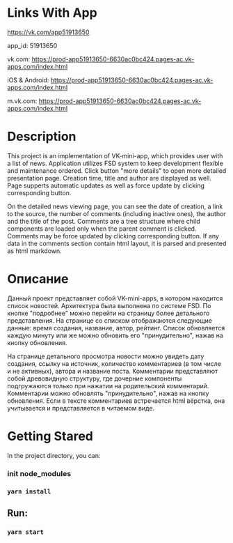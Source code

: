 # Links With App

https://vk.com/app51913650

app_id: 51913650

vk.com: https://prod-app51913650-6630ac0bc424.pages-ac.vk-apps.com/index.html

iOS & Android:  https://prod-app51913650-6630ac0bc424.pages-ac.vk-apps.com/index.html

m.vk.com:       https://prod-app51913650-6630ac0bc424.pages-ac.vk-apps.com/index.html


# Description

This project is an implementation of VK-mini-app, which provides user with a list of news. Application utilizes FSD system to keep development flexible and maintenance ordered. Click button "more details" to open more detailed presentation page. Creation time, title and author are displayed as well. Page supperts automatic updates as well as force update by clicking corresponding button. 

On the detailed news viewing page, you can see the date of creation, a link to the source, the number of comments (including inactive ones), the author and the title of the post. Comments are a tree structure where child components are loaded only when the parent comment is clicked. Comments may be force updated by clicking corresponding button. If any data in the comments section contain html layout, it is parsed and presented as html markdown.

# Описание

Данный проект представляет собой  VK-mini-apps, в котором находится список новостей. Архитектура была выполнена по системе FSD. По кнопке "подробнее" можно перейти на страницу более детального представления. На странице со списком отображаются следующие данные: время создания, название, автор, рейтинг. Список обновляется каждую минуту или же можно обновить его "принудительно", нажав  на кнопку обновления.

На странице детального просмотра новости можно увидеть дату создания, ссылку на источник, количество комментариев (в том числе и не активных), автора и название поста. Комментарии представляют собой древовидную структуру, где дочерние компоненты подгружаются только при нажатии на родительский комментарий. Комментарии можно обновлять "принудительно", нажав на кнопку обновления. Если в тексте комментариев встречается html вёрстка, она учитывается и представляется в читаемом виде.



# Getting Stared
 
In the project directory, you can:
### init node_modules

### `yarn install`

## Run:

### `yarn start`
